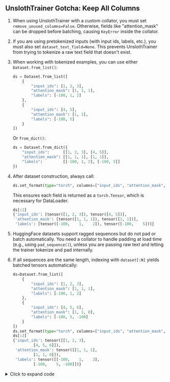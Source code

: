 ## UnslothTrainer Gotcha: Keep All Columns

1. When using UnslothTrainer with a custom collator, you must set `remove_unused_columns=False`. Otherwise, fields like "attention_mask" can be dropped before batching, causing `KeyError` inside the collator.

2. If you are using pretokenized inputs (with input ids, labels, etc.), you must also set `dataset_text_field=None`. This prevents UnslothTrainer from trying to tokenize a raw text field that doesn't exist.

3. When working with tokenized examples, you can use either `Dataset.from_list()`: 
   ```python
   ds = Dataset.from_list([
       {
           "input_ids": [1, 2, 3],
           "attention_mask": [1, 1, 1],
           "labels": [-100, 1, 2]
       },
       {
           "input_ids": [4, 5],
           "attention_mask": [1, 1],
           "labels": [-100, 5]
       }
   ])
   ```
   Or `from_dict()`:
   ```python
   ds = Dataset.from_dict({
       "input_ids":      [[1, 2, 3], [4, 5]],
       "attention_mask": [[1, 1, 1], [1, 1]],
       "labels":         [[-100, 1, 2], [-100, 5]]
   })
   ```

4. After dataset construction, always call:
   ```python
   ds.set_format(type="torch", columns=["input_ids", "attention_mask", "labels"])
   ```
   This ensures each field is returned as a `torch.Tensor`, which is necessary for DataLoader.
   ```python
   ds[:2]
   {'input_ids': [tensor([1, 2, 3]), tensor([4, 5])],
    'attention_mask': [tensor([1, 1, 1]), tensor([1, 1])],
    'labels': [tensor([-100,    1,    2]), tensor([-100,    5])]}
   ```

5. HuggingFace datasets support ragged sequences but do not pad or batch automatically. You need a collator to handle padding at load time (e.g., using `pad_sequence()`), unless you are passing raw text and letting the trainer tokenize and pad internally. 

6. If all sequences are the same length, indexing with `dataset[:N]` yields batched tensors automatically:
   ```python
   ds=Dataset.from_list([
       {
           "input_ids": [1, 2, 3],
           "attention_mask": [1, 1, 1],
           "labels": [-100, 1, 2]
       },
       {
           "input_ids": [4, 5, 6],
           "attention_mask": [1, 1, 0],
           "labels": [-100, 5, -100]
       }
   ])
   ds.set_format(type="torch", columns=["input_ids", "attention_mask", "labels"])
   ds[:2]
   {'input_ids': tensor([[1, 2, 3],
            [4, 5, 6]]),
    'attention_mask': tensor([[1, 1, 1],
            [1, 1, 0]]),
    'labels': tensor([[-100,    1,    2],
            [-100,    5, -100]])}
   ```

<details><summary>Click to expand code</summary><pre>
train_data = Dataset.from_list(list_tokenized)
train_data.set_format(type="torch", columns=["input_ids", "attention_mask", "labels"])

def collate_fn(batch):
    return {
        "input_ids": pad_sequence([e["input_ids"] for e in batch], batch_first=True, padding_value=tokenizer.pad_token_id),
        "attention_mask": pad_sequence([e["attention_mask"] for e in batch], batch_first=True, padding_value=0),
        "labels": pad_sequence([e["labels"] for e in batch], batch_first=True, padding_value=-100),
    }

trainer = UnslothTrainer(
    model=model,
    tokenizer=tokenizer,
    dataset_text_field=None,
    train_dataset=train_data,
    data_collator=collate_fn,
    max_seq_length=max_seq_length_train,
    packing=True,
    args=UnslothTrainingArguments(
        output_dir=base_adapter_storage,
        per_device_train_batch_size=256,
        gradient_accumulation_steps=16,
        num_train_epochs=1,
        learning_rate=1e-4,
        logging_steps=10,
        optim="adamw_8bit",
        save_strategy="no",
        report_to="none",
        seed=42,
        bf16=is_bfloat16_supported(),
        fp16=not is_bfloat16_supported(),
        remove_unused_columns=False,
    )
)

class SaveBestLoraCallback(TrainerCallback):
    def __init__(self, model, save_path):
        self.model = model
        self.save_path = save_path
        self.best_loss = float("inf")

    def on_log(self, args, state, control, logs=None, **kwargs):
        if logs is None: return
        loss = logs.get("loss")
        if loss is not None and loss < self.best_loss:
            self.best_loss = loss
            torch.save(get_peft_model_state_dict(self.model), self.save_path)

adapter_path = os.path.join(base_adapter_storage, f"base_adapter_{gpu_id}.pth")
trainer.add_callback(SaveBestLoraCallback(model, adapter_path))
trainer.train()
</pre></details><br>
